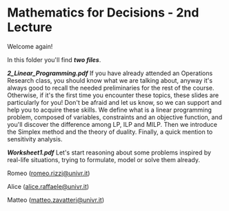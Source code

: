 # Mathematics for Decisions - 2nd Lecture #

Welcome again!

In this folder you'll find ___two files___.

___2_Linear_Programming.pdf___
If you have already attended an Operations Research class, you should know what we are talking about, anyway it's always good to recall the needed preliminaries for the rest of the course. Otherwise, if it's the first time you encounter these topics, these slides are particularly for you! Don't be afraid and let us know, so we can support and help you to acquire these skills. We define what is a linear programming problem, composed of variables, constraints and an objective function, and you'll discover the difference among LP, ILP and MILP. Then we introduce the Simplex method and the theory of duality. Finally, a quick mention to sensitivity analysis.

___Worksheet1.pdf___
Let's start reasoning about some problems inspired by real-life situations, trying to formulate, model or solve them already.


Romeo (romeo.rizzi@univr.it)

Alice (alice.raffaele@univr.it)

Matteo (matteo.zavatteri@univr.it)